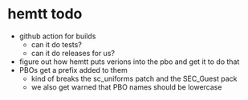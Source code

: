 # hemtt todo
- github action for builds
  - can it do tests?
  - can it do releases for us?
- figure out how hemtt puts verions into the pbo and get it to do that
- PBOs get a prefix added to them
  - kind of breaks the sc_uniforms patch and the SEC_Guest pack
  - we also get warned that PBO names should be lowercase
